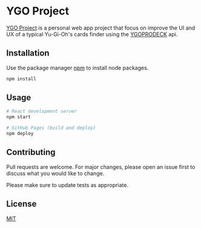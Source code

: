 # YGO Project

[YGO Project](https://frxnzis.github.io/ygo-project/) is a personal web app project that focus on improve the UI and UX of a typical Yu-Gi-Oh's cards finder using the [YGOPRODECK](https://db.ygoprodeck.com/api-guide/) api.

## Installation

Use the package manager [npm](https://nodejs.org/) to install node packages.

```bash
npm install
```

## Usage

```bash
# React development server
npm start

# GitHub Pages (build and deploy)
npm deploy
```

## Contributing
Pull requests are welcome. For major changes, please open an issue first to discuss what you would like to change.

Please make sure to update tests as appropriate.

## License
[MIT](https://choosealicense.com/licenses/mit/)

